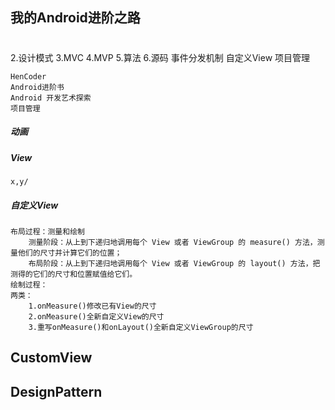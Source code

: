 
## 我的Android进阶之路
#
2.设计模式
3.MVC
4.MVP
5.算法
6.源码
事件分发机制
自定义View
项目管理

```
HenCoder
Android进阶书
Android 开发艺术探索
项目管理
```
##### 动画
##### View
```
x,y/
```
##### 自定义View
```
布局过程：测量和绘制
    测量阶段：从上到下递归地调用每个 View 或者 ViewGroup 的 measure() 方法，测量他们的尺寸并计算它们的位置；
    布局阶段：从上到下递归地调用每个 View 或者 ViewGroup 的 layout() 方法，把测得的它们的尺寸和位置赋值给它们。
绘制过程：
两类：
    1.onMeasure()修改已有View的尺寸
    2.onMeasure()全新自定义View的尺寸
    3.重写onMeasure()和onLayout()全新自定义ViewGroup的尺寸
```
## CustomView
## DesignPattern